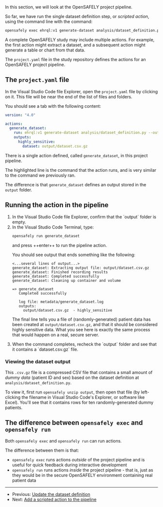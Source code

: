 In this section,
we will look at the OpenSAFELY project pipeline.

So far,
we have run the single dataset definition step, or *scripted action*,
using the command line with the command:

```sh
opensafely exec ehrql:v1 generate-dataset analysis/dataset_definition.py`
```

A complete OpenSAFELY study may include multiple actions.
For example, the first action might extract a dataset,
and a subsequent action might generate a table or chart from that data.

The `project.yaml` file in the study repository
defines the actions for an OpenSAFELY project pipeline.

## The `project.yaml` file

In the Visual Studio Code file Explorer,
open the `project.yaml` file by clicking on it. This file will be near the end of the list of files and folders.

You should see a tab with the following content:

```yaml linenums="1" hl_lines="9"
version: "4.0"

actions:
  generate_dataset:
    run: ehrql:v1 generate-dataset analysis/dataset_definition.py --output output/dataset.csv.gz
    outputs:
      highly_sensitive:
        dataset: output/dataset.csv.gz
```

There is a single action defined, called `generate_dataset`,
in this project pipeline.

The highlighted line is the command that the action runs,
and is very similar to the command we previously ran.

The difference is that `generate_dataset` defines an output
stored in the `output` folder.

## Running the action in the pipeline

<ol>
  <li>
   In the Visual Studio Code file Explorer,
   confirm that the `output` folder is empty.
  </li>

  <li>
   In the Visual Studio Code Terminal,
   type:

   ```sh
   opensafely run generate_dataset
   ```

   and press ++enter++ to run the pipeline action.

   You should see output that ends something like the following:

   ```
   <...several lines of output...>
   generate_dataset: Extracting output file: output/dataset.csv.gz
   generate_dataset: Finished recording results
   generate_dataset: Completed successfully
   generate_dataset: Cleaning up container and volume

   => generate_dataset
      Completed successfully

      log file: metadata/generate_dataset.log
      outputs:
        output/dataset.csv.gz  - highly_sensitive
   ```

   The final line tells you a file of (randomly-generated) patient data has been created at
   `output/dataset.csv.gz`, and that it should be considered highly sensitive
   data. What you see here is exactly the same process that would happen on a real, secure
   server.
  </li>

  <li>
   When the command completes, recheck the `output` folder
   and see that it contains a `dataset.csv.gz` file.
   </li>
</ol>

### Viewing the dataset output

This `.csv.gz` file is a compressed CSV file that contains a small amount of *dummy data* (patient ID and sex)
based on the dataset definition at `analysis/dataset_definition.py`.

To view it, first run `opensafely unzip output`, then open that
file (by left-clicking the filename in Visual Studio Code's Explorer, or
software like Excel). You'll see that it contains rows for ten
randomly-generated dummy patients.

## The difference between `opensafely exec` and `opensafely run`

Both `opensafely exec` and `opensafely run` can run actions.

The difference between them is that:

* `opensafely exec` runs actions *outside* of the project pipeline
  and is useful for quick feedback during interactive development
* `opensafely run` runs actions *inside* the project pipeline -
  that is, just as they would be in the secure OpenSAFELY environment
  containing real patient data

---

* Previous: [Update the dataset definition](../update-the-dataset-definition/index.md)
* Next: [Add a scripted action to the pipeline](../add-a-scripted-action-to-the-pipeline/index.md)
